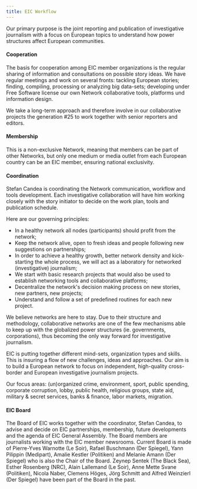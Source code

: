```yaml
---
title: EIC Workflow
---
```


Our primary purpose is the joint reporting and publication of investigative journalism with a focus on European topics to understand how power structures affect European communities.

#### Cooperation

The basis for cooperation among EIC member organizations is the regular sharing of information and consultations on possible story ideas. We have regular meetings and work on several fronts: tackling European stories; finding, compiling, processing or analyzing big data-sets; developing under Free Software license our own Network collaborative tools, platforms und information design.

We take a long-term approach and therefore involve in our collaborative projects the generation #25 to work together with senior reporters and editors.

#### Membership

This is a non-exclusive Network, meaning that members can be part of other Networks, but only one medium or media outlet from each European country can be an EIC member, ensuring national exclusivity.

#### Coordination

Stefan Candea is coordinating the Network communication, workflow and tools development. Each investigative collaboration will have him working closely with the story initiator to decide on the work plan, tools and publication schedule.

Here are our governing principles:

  *   In a healthy network all nodes (participants) should profit from the network;
  *   Keep the network alive, open to fresh ideas and people following new suggestions on partnerships;
  *   In order to achieve a healthy growth, better network density and kick-starting the whole process, we will act as a laboratory for networked (investigative) journalism;
  *   We start with basic research projects that would also be used to establish networking tools and collaborative platforms;
  *   Decentralize the network's decision making process on new stories, new partners, new projects;
  *   Understand and follow a set of predefined routines for each new project.

We believe networks are here to stay. Due to their structure and methodology, collaborative networks are one of the few mechanisms able to keep up with the globalized power structures (ie. governments, corporations), thus becoming the only way forward for investigative journalism.

EIC is putting together different mind-sets, organization types and skills. This is insuring a flow of new challenges, ideas and approaches. Our aim is to build a European network to focus on independent, high-quality cross-border and European investigative journalism projects.

Our focus areas: (un)organized crime, environment, sport, public spending, corporate corruption, lobby, public health, religious groups, state aid, military & secret services, banks & finance, labor markets, migration.

#### EIC Board 

The Board of EIC works together with the coordinator, Stefan Candea, to advise and decide on EIC partnerships, membership, future developments and the agenda of EIC General Assembly. The Board members are journalists working with the EIC member newsrooms. Current Board is made of Pierre-Yves Warnotte (Le Soir), Rafael Buschmann (Der Spiegel), Yann Pilippin (Medipart), Amalie Kestler (Politiken) and Melanie Amann (Der Spiegel) who is also the Chair of the Board. Zeynep Sentek (The Black Sea), Esther Rosenberg (NRC), Alain Lallemand (Le Soir), Anne Mette Svane (Politiken), Nicola Naber, Clemens Höges, Jörg Schmitt and Alfred Weinzierl (Der Spiegel) have been part of the Board in the past.
